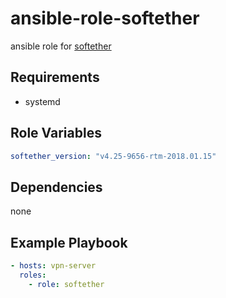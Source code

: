 # ansible-role-softether

ansible role for [softether](https://www.softether.org/)

## Requirements

- systemd

## Role Variables

```yml
softether_version: "v4.25-9656-rtm-2018.01.15"
```

## Dependencies

none

## Example Playbook

```yaml
- hosts: vpn-server
  roles:
    - role: softether
```